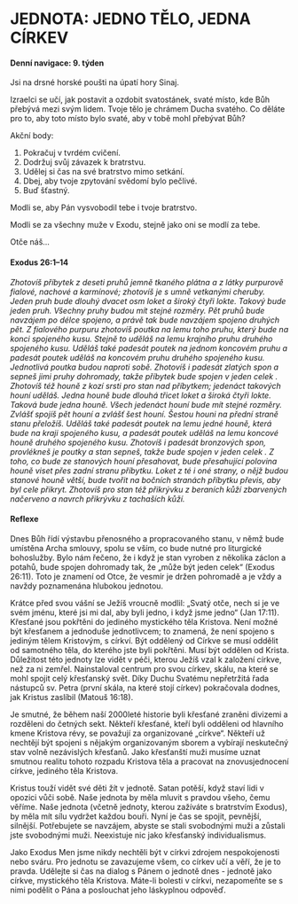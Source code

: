 # JEDNOTA: JEDNO TĚLO, JEDNA CÍRKEV

#### Denní navigace: 9. týden

Jsi na drsné horské poušti na úpatí hory Sinaj.

Izraelci se učí, jak postavit a ozdobit svatostánek, svaté místo, kde Bůh
přebývá mezi svým lidem. Tvoje tělo je chrámem Ducha svatého. Co děláte pro to,
aby toto místo bylo svaté, aby v tobě mohl přebývat Bůh?

Akční body:
1. Pokračuj v tvrdém cvičení.
2. Dodržuj svůj závazek k bratrstvu.
3. Udělej si čas na své bratrstvo mimo setkání.
4. Dbej, aby tvoje zpytování svědomí bylo pečlivé.
5. Buď šťastný.

Modli se, aby Pán vysvobodil tebe i tvoje bratrstvo.

Modli se za všechny muže v Exodu, stejně jako oni se modlí za tebe.

Otče náš...


#### Exodus 26:1–14
*Zhotovíš příbytek z deseti pruhů jemně tkaného plátna a z látky purpurově fialové, nachové a karmínové; zhotovíš je s umně vetkanými cheruby.
Jeden pruh bude dlouhý dvacet osm loket a široký čtyři lokte. Takový bude jeden pruh. Všechny pruhy budou mít stejné rozměry.
Pět pruhů bude navzájem po délce spojeno, a právě tak bude navzájem spojeno druhých pět.
Z fialového purpuru zhotovíš poutka na lemu toho pruhu, který bude na konci spojeného kusu. Stejně to uděláš na lemu krajního pruhu druhého spojeného kusu.
Uděláš také padesát poutek na jednom koncovém pruhu a padesát poutek uděláš na koncovém pruhu druhého spojeného kusu. Jednotlivá poutka budou naproti sobě.
Zhotovíš i padesát zlatých spon a sepneš jimi pruhy dohromady, takže příbytek bude spojen v jeden celek .
Zhotovíš též houně z kozí srsti pro stan nad příbytkem; jedenáct takových houní uděláš.
Jedna houně bude dlouhá třicet loket a široká čtyři lokte. Taková bude jedna houně. Všech jedenáct houní bude mít stejné rozměry.
Zvlášť spojíš pět houní a zvlášť šest houní. Šestou houni na přední straně stanu přeložíš.
Uděláš také padesát poutek na lemu jedné houně, která bude na kraji spojeného kusu, a padesát poutek uděláš na lemu koncové houně druhého spojeného kusu.
Zhotovíš i padesát bronzových spon, provlékneš je poutky a stan sepneš, takže bude spojen v jeden celek .
Z toho, co bude ze stanových houní přesahovat, bude přesahující polovina houně viset přes zadní stranu příbytku.
Loket z té i oné strany, o nějž budou stanové houně větší, bude tvořit na bočních stranách příbytku převis, aby byl cele přikryt.
Zhotovíš pro stan též přikrývku z beraních kůží zbarvených načerveno a navrch přikrývku z tachaších kůží.*

#### Reflexe
Dnes Bůh řídí výstavbu přenosného a propracovaného stanu, v němž bude umístěna Archa smlouvy, spolu se vším, co bude nutné pro liturgické bohoslužby. Bylo nám řečeno, že i když je stan vyroben z několika záclon a potahů, bude spojen dohromady tak, že „může být jeden celek“ (Exodus 26:11). Toto je znamení od Otce, že vesmír je držen pohromadě a je vždy a navždy poznamenána hlubokou jednotou.

Krátce před svou vášní se Ježíš vroucně modlil: „Svatý otče, nech si je ve svém jménu, které jsi mi dal, aby byli jedno, i když jsme jedno“ (Jan 17:11). Křesťané jsou pokřtěni do jediného mystického těla Kristova. Není možné být křesťanem a jednoduše jednotlivcem; to znamená, že není spojeno s jediným tělem Kristovým, s církví. Být oddělený od Církve se musí oddělit od samotného těla, do kterého jste byli pokřtěni. Musí být oddělen od Krista. Důležitost této jednoty lze vidět v péči, kterou Ježíš vzal k založení církve, než za ni zemřel. Nainstaloval centrum pro svou církev, skálu, na které se mohl spojit celý křesťanský svět. Díky Duchu Svatému nepřetržitá řada nástupců sv. Petra (první skála, na které stojí církev) pokračovala dodnes, jak Kristus zaslíbil (Matouš 16:18).

Je smutné, že během naší 2000leté historie byli křesťané zraněni divizemi a rozděleni do četných sekt. Někteří křesťané, kteří byli odděleni od hlavního kmene Kristova révy, se považují za organizované „církve“. Někteří už nechtějí být spojeni s nějakým organizovaným sborem a vybírají neskutečný stav volně nezávislých křesťanů. Jako křesťanští muži musíme uznat smutnou realitu tohoto rozpadu Kristova těla a pracovat na znovusjednocení církve, jediného těla Kristova.

Kristus touží vidět své děti žít v jednotě. Satan potěší, když staví lidi v opozici vůči sobě. Naše jednota by měla mluvit s pravdou všeho, čemu věříme. Naše jednota (včetně jednoty, kterou zažíváte s bratrstvím Exodus), by měla mít sílu vydržet každou bouři. Nyní je čas se spojit, pevnější, silnější. Potřebujete se navzájem, abyste se stali svobodnými muži a zůstali jste svobodnými muži. Neexistuje nic jako křesťanský individualismus.

Jako Exodus Men jsme nikdy nechtěli být v církvi zdrojem nespokojenosti nebo sváru. Pro jednotu se zavazujeme všem, co církev učí a věří, že je to pravda. Udělejte si čas na dialog s Pánem o jednotě dnes - jednotě jako církve, mystického těla Kristova. Máte-li bolesti v církvi, nezapomeňte se s nimi podělit o Pána a poslouchat jeho láskyplnou odpověď.
